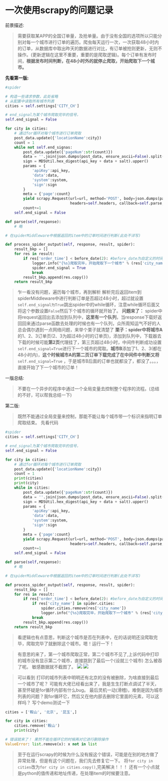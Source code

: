 # 一次使用scrapy的问题记录

前景描述:

> 需要获取某APP的全国订单量，及抢单量。由于没有全国的选项所以只能分别对每一个城市进行订单的遍历。爬虫每天运行一次，一次获取48小时内的订单，从数据库中取出昨天的数据进行对比，有订单被抢则更新，无则不操作。(更新逻辑在这里不重要，重要的是爬取逻辑)。每个订单有发布时间，**根据发布时间判断，在48小时外的就停止爬取，开始爬取下一个城市。**

**先看第一版:**

```python
#spider

# 构造一些请求参数，此处省略
# 从配置中读取所有城市列表
cities = self.settings['CITY_CH']

# end_signal为某个城市爬取完毕的信号，
self.end_signal = False

for city in cities:
    # 通过for循环对每个城市进行订单爬取
    post_data.update({'locationName':city})
    count = 1
    while not self.end_signas:
        post_data.update({'pageNum':str(count)})
        data = ''.join(json.dumps(post_data, ensure_ascii=False).split())
        sign = MD5Util.hex_digest(api_key + data + salt).upper()
        params = {
            'apiKey':api_key,
            'data':data,
            'system':system,
            'sign':sign
        }
        meta = {'page':count}
        yield scrapy.Request(url=url, method='POST', body=json.dumps(params, ensure_ascii=False),
                             headers=self.headers, callback=self.parse,meta=meta, dont_filter=True)
        count+=1
    self.end_signal = False

def parse(self,response):
    # 略
```

```python
# 在spiderMiddleware中根据返回的item中的订单时间进行判断(此处不详写)

def process_spider_output(self, response, result, spider):
    result_bkp = []
    for res in result:
        if res['order_time'] < before_date(2): #before_date为自定义的时间函数
            logger.info("{%s}爬取完毕，开始爬取下一个城市" % (res['city_name']))
            spider.end_signal = True
            break
        result_bkp.append(res.copy())
    return result_bkp
```

> 乍一看没有问题，遍历每个城市，再到解析 解析完后返回item到spiderMiddleware中进行判断订单是否超过48小时，超过就设置`self.end_signal为True`跳出spider中的while循环，注意while循环后面又将这个参数设置`False`然后下个城市的循环就开始了。
> **问题来了：**
> spider中将request返回出去添加到队列中，**这里有一个队列**，当response下载好返回回来通过parse函数去处理的时候也有一个队列，众所周知运气不好的人总会偶尔遇到一点网络问题，来举个栗子就清楚了
> **栗子：**spider中将**城市A**的1、2、3订单页(2、3为超过48小时的订单页)，添加到队列中，下载器去下载的时候可能**第2页**代理挂了，第三页超过48小时，中间件判断成功设置`self.end_signal=True`进行下一个城市的爬取。**城市B**添加了1、2、3(都在48小时内)，**这个时候城市A的第二页订单下载完成了在中间件中判断又将**`self.end_signal=True` ，于是城市B后面的订单也就都没了，都没了。。。，直接开始了下一个城市的订单！

一版总结:

> 不要在一个异步的程序中通过一个全局变量去控制整个程序的流程。(总结的不好，可以帮我总结一下)

第二版:

> 既然不能通过全局变量来控制，那能不能让每个城市带一个标识来指明订单爬取结束。
> 先看代码

```python
#spider
cities = self.settings['CITY_CH']

# end_signal为某个城市爬取完毕的信号，
self.end_signal = False

for city in cities:
    # 通过for循环对每个城市进行订单爬取
    post_data.update({'locationName':city})
    count = 1
    print(cities)
    print(city)
    while in cities:
        post_data.update({'pageNum':str(count)})
        data = ''.join(json.dumps(post_data, ensure_ascii=False).split())
        sign = MD5Util.hex_digest(api_key + data + salt).upper()
        params = {
            'apiKey':api_key,
            'data':data,
            'system':system,
            'sign':sign
        }
        meta = {'page':count}
        yield scrapy.Request(url=url, method='POST', body=json.dumps(params, ensure_ascii=False),
                             headers=self.headers, callback=self.parse,meta=meta, dont_filter=True)
        count+=1
    self.end_signal = False

def parse(self,response):
    # 略

```

```python
# 在spiderMiddleware中根据返回的item中的订单时间进行判断(此处不详写)

def process_spider_output(self, response, result, spider):
    result_bkp = []
    for res in result:
        if res['order_time'] < before_date(2): #before_date为自定义的时间函数
            if res['city_name'] in spider.cities:
                spider.cities.remove(res['city_name'])
                logger.info("{%s}爬取完毕，开始爬取下一个城市" % (res['city_name']))
            break
        result_bkp.append(res.copy())
    return result_bkp

```

> 看逻辑也有点意思，判断这个城市是否在列表中，在的话说明还没爬取完毕，爬取完毕了就删除这个城市。嗯！运行一下！

> 有意思的来了，第一个城市爬取正常，第二个城市不见了,上诉代码中打印的城市没有显示第二个城市，直接跳到了最后一个(设就三个城市) 怎么被吞了呢。
> 敏感数据就不截图了。
> ![](https://blogimg-1256896917.cos.ap-shanghai.myqcloud.com/iPic/2019-09-12-134243.png)
> ![](https://blogimg-1256896917.cos.ap-shanghai.myqcloud.com/iPic/2019-09-12-134428.png)

> 可以看到 打印的城市列表中明明还有北京的没有被删除，为啥直接到最后一个城市了呢？
> 可能有大佬已经看出来了，我是生生打断点调试了半天，甚至怀疑是for循环内部有什么bug。
> 最后灵机一动(滑稽)，难倒是因为城市列表的问题？我for循环它，然后又在他内部去删除它里面的元素，可以这样吗？
> 写个demo测试一下

```python
cities = ['鞍山', '北京', '昆玉',]

for city in cities:
    cities.remove('鞍山')
    print(city)
```

```python
# 错误就来了！ 果然不能在循环它的时候再对它进行删除操作
ValueError: list.remove(x): x not in list
```

> 至于在运行scrapy的时候为什么没有报这个错误，可能是在别的地方做了异常处理，但是有这个问题在，我们先去修复它一下。
> 将`for city in cities`改为`for city in cities.copy()`,完美解决！！！
> 还有一个小点就是python的值传递和地址传递，在处理item的时候要注意。

